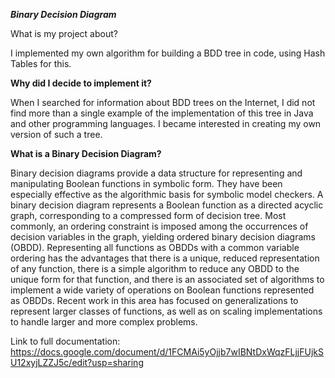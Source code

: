 ***Binary Decision Diagram***

What is my project about?

I implemented my own algorithm for building a BDD tree in code, using Hash Tables for this.

**Why did I decide to implement it?**

When I searched for information about BDD trees on the Internet, I did not find more than a single example of the implementation of this tree in Java and other programming languages.
I became interested in creating my own version of such a tree.

**What is a Binary Decision Diagram?**

Binary decision diagrams provide a data structure for representing and manipulating Boolean functions in symbolic form. They have been especially effective as the algorithmic basis for symbolic model checkers. A binary decision diagram represents a Boolean function as a directed acyclic graph, corresponding to a compressed form of decision tree. Most commonly, an ordering constraint is imposed among the occurrences of decision variables in the graph, yielding ordered binary decision diagrams (OBDD). Representing all functions as OBDDs with a common variable ordering has the advantages that there is a unique, reduced representation of any function, there is a simple algorithm to reduce any OBDD to the unique form for that function, and there is an associated set of algorithms to implement a wide variety of operations on Boolean functions represented as OBDDs. Recent work in this area has focused on generalizations to represent larger classes of functions, as well as on scaling implementations to handle larger and more complex problems.


Link to full documentation:
https://docs.google.com/document/d/1FCMAi5yOjjb7wIBNtDxWqzFLjjFUjkSU12xyjLZZJ5c/edit?usp=sharing
